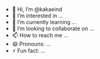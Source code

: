 - 👋 Hi, I’m @kakaeind
- 👀 I’m interested in ...
- 🌱 I’m currently learning ...
- 💞️ I’m looking to collaborate on ...
- 📫 How to reach me ...
- 😄 Pronouns: ...
- ⚡ Fun fact: ...

<!---
kakaeind/kakaeind is a ✨ special ✨ repository because its `README.md` (this file) appears on your GitHub profile.
You can click the Preview link to take a look at your changes.
--->
